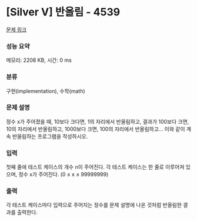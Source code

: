 # [Silver V] 반올림 - 4539 

[문제 링크](https://www.acmicpc.net/problem/4539) 

### 성능 요약

메모리: 2208 KB, 시간: 0 ms

### 분류

구현(implementation), 수학(math)

### 문제 설명

<p>정수 x가 주어졌을 때, 10보다 크다면, 1의 자리에서 반올림하고, 결과가 100보다 크면, 10의 자리에서 반올림하고, 1000보다 크면, 100의 자리에서 반올림하고... 이와 같이 계속 반올림하는 프로그램을 작성하시오.</p>

### 입력 

 <p>첫째 줄에 테스트 케이스의 개수 n이 주어진다. 각 테스트 케이스는 한 줄로 이루어져 있으며, 정수 x가 주어진다. (0 ≤ x ≤ 99999999)</p>

### 출력 

 <p>각 테스트 케이스마다 입력으로 주어지는 정수를 문제 설명에 나온 것처럼 반올림한 결과를 출력한다.</p>

